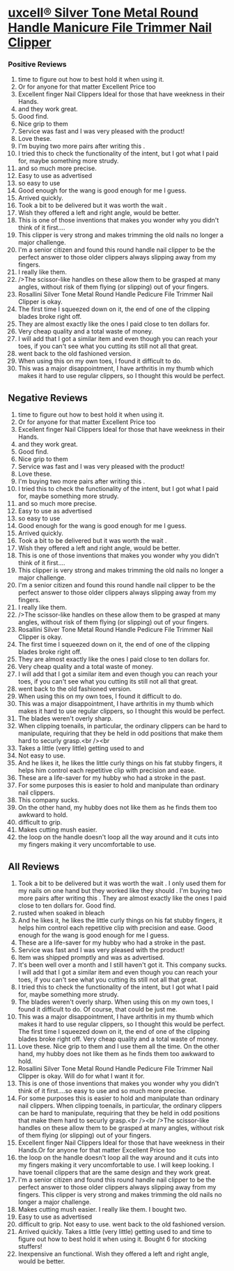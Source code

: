 # [uxcell® Silver Tone Metal Round Handle Manicure File Trimmer Nail Clipper](https://products.checkmycream.com/products/uxcell(r)-Silver-Tone-Metal-Round-Handle-Manicure-File-Trimmer-Nail-Clipper.html)

### Positive Reviews

<ol>
      <li>time to figure out how to best hold it when using it.  </li>
      <li>Or for anyone for that matter Excellent Price too</li>
      <li>Excellent finger Nail Clippers Ideal for those that have weekness in their Hands.</li>
      <li>and they work great.</li>
      <li>Good find.</li>
      <li>Nice grip to them</li>
      <li>Service was fast and I was very pleased with the product!</li>
      <li>Love these.  </li>
      <li>I&#x27;m buying two more pairs after writing this .</li>
      <li>I tried this to check the functionality of the intent, but I got what I paid for, maybe something more strudy.</li>
      <li>and so much more precise.</li>
      <li>Easy to use as advertised</li>
      <li>so easy to use</li>
      <li>Good enough for the wang is good enough for me I guess.</li>
      <li>Arrived quickly.  </li>
      <li>Took a bit to be delivered but it was worth the wait .</li>
      <li>Wish they offered a left and right angle, would be better.</li>
      <li>This is one of those inventions that makes you wonder why  you didn&#x27;t think of it first....</li>
      <li>This clipper is very strong and makes trimming the old nails no longer a major challenge.</li>
      <li>I&#x27;m a senior citizen and found this round handle nail clipper to be the perfect answer to those older clippers always slipping away from my fingers.  </li>
      <li>I really like them.</li>
      <li>/&gt;The scissor-like handles on these allow them to be grasped at many angles, without risk of them flying (or slipping) out of your fingers.</li>
      <li>Rosallini Silver Tone Metal Round Handle Pedicure File Trimmer Nail Clipper is okay.  </li>
      <li>The first time I squeezed down on it, the end of one of the clipping blades broke right off.</li>
      <li>They are almost exactly like the ones I paid close to ten dollars for.</li>
      <li>Very cheap quality and a total waste of money.</li>
      <li>I will add that I got a similar item and even though you can reach your toes, if you can&#x27;t see what you cutting its still not all that great.</li>
      <li>went back to the old fashioned version.</li>
      <li>When using this on my own toes, I found it difficult to do.  </li>
      <li>This was a major disappointment, I have arthritis in my thumb which makes it hard to use regular clippers, so I thought this would be perfect.</li>
</ol>


<h2>Negative Reviews</h2>
<ol>
<li> time to figure out how to best hold it when using it.  </li>
<li> Or for anyone for that matter Excellent Price too</li>
<li> Excellent finger Nail Clippers Ideal for those that have weekness in their Hands.</li>
<li> and they work great.</li>
<li> Good find.</li>
<li> Nice grip to them</li>
<li> Service was fast and I was very pleased with the product!</li>
<li> Love these.  </li>
<li> I&#x27;m buying two more pairs after writing this .</li>
<li> I tried this to check the functionality of the intent, but I got what I paid for, maybe something more strudy.</li>
<li> and so much more precise.</li>
<li> Easy to use as advertised</li>
<li> so easy to use</li>
<li> Good enough for the wang is good enough for me I guess.</li>
<li> Arrived quickly.  </li>
<li> Took a bit to be delivered but it was worth the wait .</li>
<li> Wish they offered a left and right angle, would be better.</li>
<li> This is one of those inventions that makes you wonder why  you didn&#x27;t think of it first....</li>
<li> This clipper is very strong and makes trimming the old nails no longer a major challenge.</li>
<li> I&#x27;m a senior citizen and found this round handle nail clipper to be the perfect answer to those older clippers always slipping away from my fingers.  </li>
<li> I really like them.</li>
<li> /&gt;The scissor-like handles on these allow them to be grasped at many angles, without risk of them flying (or slipping) out of your fingers.</li>
<li> Rosallini Silver Tone Metal Round Handle Pedicure File Trimmer Nail Clipper is okay.  </li>
<li> The first time I squeezed down on it, the end of one of the clipping blades broke right off.</li>
<li> They are almost exactly like the ones I paid close to ten dollars for.</li>
<li> Very cheap quality and a total waste of money.</li>
<li> I will add that I got a similar item and even though you can reach your toes, if you can&#x27;t see what you cutting its still not all that great.</li>
<li> went back to the old fashioned version.</li>
<li> When using this on my own toes, I found it difficult to do.  </li>
<li> This was a major disappointment, I have arthritis in my thumb which makes it hard to use regular clippers, so I thought this would be perfect.</li>
<li> The blades weren&#x27;t overly sharp.  </li>
<li> When clipping toenails, in particular, the ordinary clippers can be hard to manipulate, requiring that they be held in odd positions that make them hard to securly grasp.&lt;br /&gt;&lt;br</li>
<li> Takes a little (very little) getting used to and</li>
<li> Not easy to use.</li>
<li> And he likes it, he likes the little curly things on his fat stubby fingers, it helps him control each repetitive clip with precision and ease.</li>
<li> These are a life-saver for my hubby who had a stroke in the past.</li>
<li> For some purposes this is easier to hold and manipulate than ordinary nail clippers.</li>
<li> This company sucks.</li>
<li> On the other hand, my hubby does not like them as he finds them too awkward to hold.</li>
<li> difficult to grip.  </li>
<li> Makes cutting mush easier.</li>
<li> the loop on the handle doesn&#x27;t loop all the way around and it cuts into my fingers making it very uncomfortable to use.</li>
</ol>

<h2>All Reviews</h2>

<ol>
    <li> Took a bit to be delivered but it was worth the wait . I only used them for my nails on one hand but they worked like they should . I&#x27;m buying two more pairs after writing this . They are almost exactly like the ones I paid close to ten dollars for. Good find.</li>
    <li> rusted when soaked in bleach</li>
    <li> And he likes it, he likes the little curly things on his fat stubby fingers, it helps him control each repetitive clip with precision and ease. Good enough for the wang is good enough for me I guess.</li>
    <li> These are a life-saver for my hubby who had a stroke in the past.</li>
    <li> Service was fast and I was very pleased with the product!</li>
    <li> Item was shipped promptly and was as advertised.</li>
    <li> It&#x27;s been well over a month and I still haven&#x27;t got it. This company sucks. I will add that I got a similar item and even though you can reach your toes, if you can&#x27;t see what you cutting its still not all that great.</li>
    <li> I tried this to check the functionality of the intent, but I got what I paid for, maybe something more strudy.</li>
    <li> The blades weren&#x27;t overly sharp.  When using this on my own toes, I found it difficult to do.  Of course, that could be just me.</li>
    <li> This was a major disappointment, I have arthritis in my thumb which makes it hard to use regular clippers, so I thought this would be perfect. The first time I squeezed down on it, the end of one of the clipping blades broke right off. Very cheap quality and a total waste of money.</li>
    <li> Love these.  Nice grip to them and I use them all the time.  On the other hand, my hubby does not like them as he finds them too awkward to hold.</li>
    <li> Rosallini Silver Tone Metal Round Handle Pedicure File Trimmer Nail Clipper is okay.  Will do for what I want it for.</li>
    <li> This is one of those inventions that makes you wonder why  you didn&#x27;t think of it first....so easy to use and so much more precise.</li>
    <li> For some purposes this is easier to hold and manipulate than ordinary nail clippers. When clipping toenails, in particular, the ordinary clippers can be hard to manipulate, requiring that they be held in odd positions that make them hard to securly grasp.&lt;br /&gt;&lt;br /&gt;The scissor-like handles on these allow them to be grasped at many angles, without risk of them flying (or slipping) out of your fingers.</li>
    <li> Excellent finger Nail Clippers Ideal for those that have weekness in their Hands.Or for anyone for that matter Excellent Price too</li>
    <li> the loop on the handle doesn&#x27;t loop all the way around and it cuts into my fingers making it very uncomfortable to use. I will keep looking. I have toenail clippers that are the same design and they work great.</li>
    <li> I&#x27;m a senior citizen and found this round handle nail clipper to be the perfect answer to those older clippers always slipping away from my fingers.  This clipper is very strong and makes trimming the old nails no longer a major challenge.</li>
    <li> Makes cutting mush easier. I really like them. I bought two.</li>
    <li> Easy to use as advertised</li>
    <li> difficult to grip.  Not easy to use. went back to the old fashioned version.</li>
    <li> Arrived quickly.  Takes a little (very little) getting used to and time to figure out how to best hold it when using it.  Bought 6 for stocking stuffers!</li>
    <li> Inexpensive an functional. Wish they offered a left and right angle, would be better.</li>
</ol>




